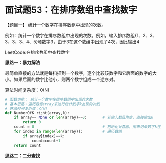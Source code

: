 # 面试题53：在排序数组中查找数字



【题目一】 统计一个数字在排序数组中出现的次数。

例如：统计一个数字在排序数组中出现的次数。例如，输入排序数组{1、2、3、3、3、3、4、5}和数字3，由于3在这个数组中出现了4次，因此输出4



LeetCode:[在排序数组中查找数字](https://leetcode-cn.com/problems/zai-pai-xu-shu-zu-zhong-cha-zhao-shu-zi-lcof/)



**思路一：暴力解法**

最简单直接的方法就是每扫描到一个数字，逐个比较该数字和它后面的数字的大小。如果后面的数字比他小，则两个数字组成一个逆序对。

算法时间复杂度：O(N)

```Python
# 函数功能： 统计一个数字在排序数组中出现的次数
# 基本思路：遍历数组array来进行统计数字k出现的次数
# 算法时间复杂度：O(N)
def NumberOfK_right(array,k):
    if array== None or len(array)==0:       # 若输入数组为空，直接输出0
        return 0
    count = 0                               # 初始化计数器，用来记录数字k在数组array中出现的次数
    for index in range(len(array)):         # 遍历数组
        if array[index]==k:
            count=count+1
    return count
```



**思路二：二分查找**







